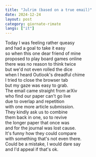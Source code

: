 ```yaml
---
title: "Julrim (based on a true email)"
date: 2024-12-24
layout: post
category: giornate-rimate
langs: ["it"]
---
```


Today I was feeling rather queasy<br>
and had a goal to take it easy<br>
so when this one dear friend of mine<br>
proposed to play board games online<br>
there was no reason to think twice<br>
but we'd not even rolled the dice<br>
when I heard Outlook's dreadful chime<br>
I tried to close the browser tab<br>
but my gaze was easy to grab.<br>
The email came straight from arXiv<br>
who find our paper can't go live<br>
due to overlap and repetition<br>
with one more article submission.<br>
They kindly ask us to combine<br>
them back in one, so to revive<br>
the longer paper that once was<br>
and for the journal was lost cause.<br>
It's funny how they could compare<br>
with something that's not even there.<br>
Could be a mistake, I would dare say<br>
and I'd appeal if that's ok.
